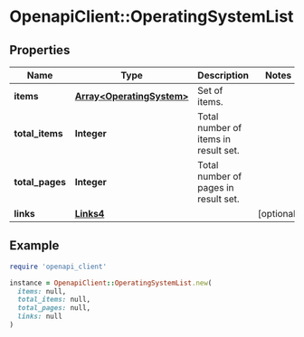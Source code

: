 # OpenapiClient::OperatingSystemList

## Properties

| Name | Type | Description | Notes |
| ---- | ---- | ----------- | ----- |
| **items** | [**Array&lt;OperatingSystem&gt;**](OperatingSystem.md) | Set of items. |  |
| **total_items** | **Integer** | Total number of items in result set. |  |
| **total_pages** | **Integer** | Total number of pages in result set. |  |
| **links** | [**Links4**](Links4.md) |  | [optional] |

## Example

```ruby
require 'openapi_client'

instance = OpenapiClient::OperatingSystemList.new(
  items: null,
  total_items: null,
  total_pages: null,
  links: null
)
```

